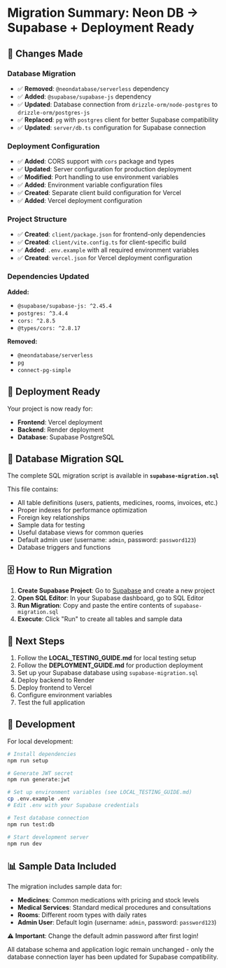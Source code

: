 # Migration Summary: Neon DB → Supabase + Deployment Ready

## 🔄 Changes Made

### Database Migration
- ✅ **Removed**: `@neondatabase/serverless` dependency
- ✅ **Added**: `@supabase/supabase-js` dependency
- ✅ **Updated**: Database connection from `drizzle-orm/node-postgres` to `drizzle-orm/postgres-js`
- ✅ **Replaced**: `pg` with `postgres` client for better Supabase compatibility
- ✅ **Updated**: `server/db.ts` configuration for Supabase connection

### Deployment Configuration
- ✅ **Added**: CORS support with `cors` package and types
- ✅ **Updated**: Server configuration for production deployment
- ✅ **Modified**: Port handling to use environment variables
- ✅ **Added**: Environment variable configuration files
- ✅ **Created**: Separate client build configuration for Vercel
- ✅ **Added**: Vercel deployment configuration

### Project Structure
- ✅ **Created**: `client/package.json` for frontend-only dependencies
- ✅ **Created**: `client/vite.config.ts` for client-specific build
- ✅ **Added**: `.env.example` with all required environment variables
- ✅ **Created**: `vercel.json` for Vercel deployment configuration

### Dependencies Updated
**Added:**
- `@supabase/supabase-js: ^2.45.4`
- `postgres: ^3.4.4`
- `cors: ^2.8.5`
- `@types/cors: ^2.8.17`

**Removed:**
- `@neondatabase/serverless`
- `pg`
- `connect-pg-simple`

## 🚀 Deployment Ready

Your project is now ready for:
- **Frontend**: Vercel deployment
- **Backend**: Render deployment  
- **Database**: Supabase PostgreSQL

## 📝 Database Migration SQL

The complete SQL migration script is available in **`supabase-migration.sql`**

This file contains:
- All table definitions (users, patients, medicines, rooms, invoices, etc.)
- Proper indexes for performance optimization
- Foreign key relationships
- Sample data for testing
- Useful database views for common queries
- Default admin user (username: `admin`, password: `password123`)
- Database triggers and functions

## 🗄️ How to Run Migration

1. **Create Supabase Project**: Go to [Supabase](https://supabase.com) and create a new project
2. **Open SQL Editor**: In your Supabase dashboard, go to SQL Editor
3. **Run Migration**: Copy and paste the entire contents of `supabase-migration.sql`
4. **Execute**: Click "Run" to create all tables and sample data

## 📝 Next Steps

1. Follow the **LOCAL_TESTING_GUIDE.md** for local testing setup
2. Follow the **DEPLOYMENT_GUIDE.md** for production deployment
3. Set up your Supabase database using `supabase-migration.sql`
4. Deploy backend to Render
5. Deploy frontend to Vercel
6. Configure environment variables
7. Test the full application

## 🔧 Development

For local development:
```bash
# Install dependencies
npm run setup

# Generate JWT secret
npm run generate:jwt

# Set up environment variables (see LOCAL_TESTING_GUIDE.md)
cp .env.example .env
# Edit .env with your Supabase credentials

# Test database connection
npm run test:db

# Start development server
npm run dev
```

## 📊 Sample Data Included

The migration includes sample data for:
- **Medicines**: Common medications with pricing and stock levels
- **Medical Services**: Standard medical procedures and consultations
- **Rooms**: Different room types with daily rates
- **Admin User**: Default login (username: `admin`, password: `password123`)

⚠️ **Important**: Change the default admin password after first login!

All database schema and application logic remain unchanged - only the database connection layer has been updated for Supabase compatibility.
